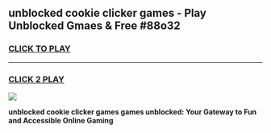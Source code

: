 
## unblocked cookie clicker games - Play Unblocked Gmaes & Free #88o32
<h3>
<a href="https://news.freeplayer.one?title=unblocked_cookie_clicker_games&ref=03M">CLICK TO PLAY</a></h3>
<hr>

<h3>
<a href="https://news.freeplayer.one?title=unblocked_cookie_clicker_games&ref=03M">CLICK 2 PLAY</a>
  
</h3>

<a href="https://news.freeplayer.one?title=unblocked_cookie_clicker_games&ref=03M"><img src="https://clearcache.store/games.png"></a>


**unblocked cookie clicker games games unblocked: Your Gateway to Fun and Accessible Online Gaming**
